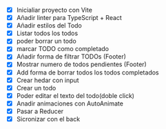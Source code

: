 - [x] Inicialiar proyecto con Vite
- [x] Añadir linter para TypeScript + React
- [x] Añadir estilos del Todo
- [x] Listar todos los todos
- [x] poder borrar un todo
- [x] marcar TODO como completado
- [x] Añadir forma de filtrar TODOs (Footer) 
- [x] Mostrar numero de todos pendientes (Footer)
- [x] Add forma de borrar todos los todos completados
- [x] Crear hedar con input
- [x] Crear un todo
- [x] Poder editar el texto del todo(doble click)
- [x] Anadir animaciones con AutoAnimate
- [x] Pasar a Reducer
- [x] Sicronizar con el back
